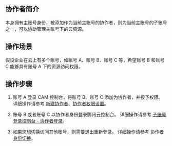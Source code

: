 ## 协作者简介
本身拥有主账号身份，被添加作为当前主账号的协作者，则为当前主账号的子账号之一，可以协助管理主账号下的云资源。


## 操作场景
假设企业在云上有多个账号，如账号 A、账号 B、账号 C 等，希望账号 B 和账号 C 能够具有账号 A 下的资源访问权限。


## 操作步骤
1. 账号 A 登录 CAM 控制台，将账号 B、账号 C 添加为协作者，并授予权限。
详细操作请参考 [新建协作者](https://cloud.tencent.com/document/product/598/36618)、[协作者权限设置](https://cloud.tencent.com/document/product/598/36619)。

2. 账号 B 或者账号 C 以协作者身份登录腾讯云控制台。
详细操作请参考 [子账号登录控制台 - 协作者登录](https://cloud.tencent.com/document/product/598/48026)。

3. 如果您想切换访问其他账号，则需要退出重新登录。
详细操作请参考 [协作者身份切换](https://cloud.tencent.com/document/product/598/36845)。






